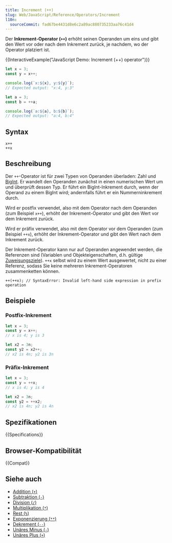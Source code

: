 ```yaml
---
title: Increment (++)
slug: Web/JavaScript/Reference/Operators/Increment
l10n:
  sourceCommit: fad67be4431d8e6c2a89ac880735233aa76c41d4
---
```


Der **Inkrement-Operator (`++`)** erhöht seinen Operanden um eins und gibt den Wert vor oder nach dem Inkrement zurück, je nachdem, wo der Operator platziert ist.

{{InteractiveExample("JavaScript Demo: Increment (++) operator")}}

```js interactive-example
let x = 3;
const y = x++;

console.log(`x:${x}, y:${y}`);
// Expected output: "x:4, y:3"

let a = 3;
const b = ++a;

console.log(`a:${a}, b:${b}`);
// Expected output: "a:4, b:4"
```

## Syntax

```js-nolint
x++
++x
```

## Beschreibung

Der `++`-Operator ist für zwei Typen von Operanden überladen: Zahl und [BigInt](/de/docs/Web/JavaScript/Reference/Global_Objects/BigInt). Er wandelt den Operanden zunächst in einen numerischen Wert um und überprüft dessen Typ. Er führt ein BigInt-Inkrement durch, wenn der Operand zu einem BigInt wird; andernfalls führt er ein Nummerninkrement durch.

Wird er postfix verwendet, also mit dem Operator nach dem Operanden (zum Beispiel `x++`), erhöht der Inkrement-Operator und gibt den Wert vor dem Inkrement zurück.

Wird er präfix verwendet, also mit dem Operator vor dem Operanden (zum Beispiel `++x`), erhöht der Inkrement-Operator und gibt den Wert nach dem Inkrement zurück.

Der Inkrement-Operator kann nur auf Operanden angewendet werden, die Referenzen sind (Variablen und Objekteigenschaften, d.h. gültige [Zuweisungsziele](/de/docs/Web/JavaScript/Reference/Operators/Assignment)). `++x` selbst wird zu einem Wert ausgewertet, nicht zu einer Referenz, sodass Sie keine mehreren Inkrement-Operatoren zusammenketten können.

```js-nolint example-bad
++(++x); // SyntaxError: Invalid left-hand side expression in prefix operation
```

## Beispiele

### Postfix-Inkrement

```js
let x = 3;
const y = x++;
// x is 4; y is 3

let x2 = 3n;
const y2 = x2++;
// x2 is 4n; y2 is 3n
```

### Präfix-Inkrement

```js
let x = 3;
const y = ++x;
// x is 4; y is 4

let x2 = 3n;
const y2 = ++x2;
// x2 is 4n; y2 is 4n
```

## Spezifikationen

{{Specifications}}

## Browser-Kompatibilität

{{Compat}}

## Siehe auch

- [Addition (`+`)](/de/docs/Web/JavaScript/Reference/Operators/Addition)
- [Subtraktion (`-`)](/de/docs/Web/JavaScript/Reference/Operators/Subtraction)
- [Division (`/`)](/de/docs/Web/JavaScript/Reference/Operators/Division)
- [Multiplikation (`*`)](/de/docs/Web/JavaScript/Reference/Operators/Multiplication)
- [Rest (`%`)](/de/docs/Web/JavaScript/Reference/Operators/Remainder)
- [Exponenzierung (`**`)](/de/docs/Web/JavaScript/Reference/Operators/Exponentiation)
- [Dekrement (`--`)](/de/docs/Web/JavaScript/Reference/Operators/Decrement)
- [Unäres Minus (`-`)](/de/docs/Web/JavaScript/Reference/Operators/Unary_negation)
- [Unäres Plus (`+`)](/de/docs/Web/JavaScript/Reference/Operators/Unary_plus)
